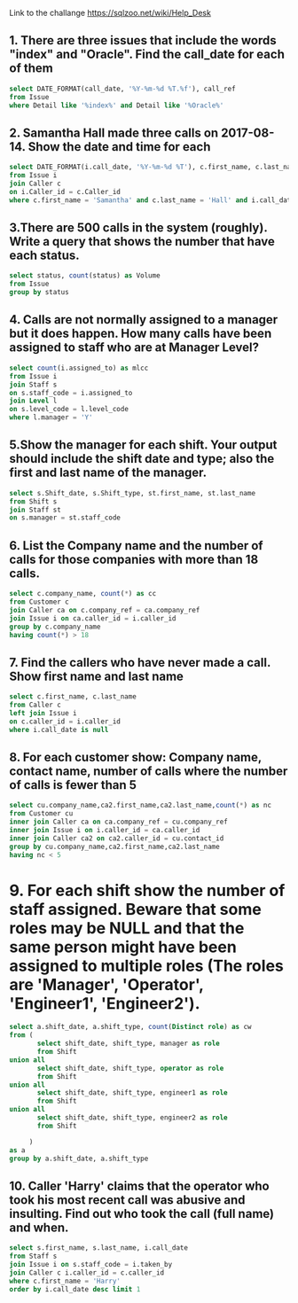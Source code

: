 Link to the challange https://sqlzoo.net/wiki/Help_Desk

## 1. There are three issues that include the words "index" and "Oracle". Find the call_date for each of them

```SQL 
select DATE_FORMAT(call_date, '%Y-%m-%d %T.%f'), call_ref
from Issue
where Detail like '%index%' and Detail like '%Oracle%'
```

## 2. Samantha Hall made three calls on 2017-08-14. Show the date and time for each

```SQL
select DATE_FORMAT(i.call_date, '%Y-%m-%d %T'), c.first_name, c.last_name
from Issue i
join Caller c
on i.Caller_id = c.Caller_id
where c.first_name = 'Samantha' and c.last_name = 'Hall' and i.call_date like '2017-08-14%'
```

## 3.There are 500 calls in the system (roughly). Write a query that shows the number that have each status.

```SQL
select status, count(status) as Volume
from Issue
group by status
```

## 4. Calls are not normally assigned to a manager but it does happen. How many calls have been assigned to staff who are at Manager Level?

```SQL
select count(i.assigned_to) as mlcc
from Issue i
join Staff s
on s.staff_code = i.assigned_to
join Level l
on s.level_code = l.level_code
where l.manager = 'Y'
```


## 5.Show the manager for each shift. Your output should include the shift date and type; also the first and last name of the manager.


```SQL
select s.Shift_date, s.Shift_type, st.first_name, st.last_name
from Shift s
join Staff st
on s.manager = st.staff_code
```

## 6. List the Company name and the number of calls for those companies with more than 18 calls.

```SQL 
select c.company_name, count(*) as cc
from Customer c
join Caller ca on c.company_ref = ca.company_ref
join Issue i on ca.caller_id = i.caller_id
group by c.company_name
having count(*) > 18
```
## 7. Find the callers who have never made a call. Show first name and last name
```SQL 
select c.first_name, c.last_name
from Caller c
left join Issue i
on c.caller_id = i.caller_id
where i.call_date is null
```

## 8.  For each customer show: Company name, contact name, number of calls where the number of calls is fewer than 5

```SQL 
select cu.company_name,ca2.first_name,ca2.last_name,count(*) as nc
from Customer cu
inner join Caller ca on ca.company_ref = cu.company_ref 
inner join Issue i on i.caller_id = ca.caller_id
inner join Caller ca2 on ca2.caller_id = cu.contact_id
group by cu.company_name,ca2.first_name,ca2.last_name
having nc < 5
```

# 9.  For each shift show the number of staff assigned. Beware that some roles may be NULL and that the same person might have been assigned to multiple roles (The roles are 'Manager', 'Operator', 'Engineer1', 'Engineer2').
```SQL 
select a.shift_date, a.shift_type, count(Distinct role) as cw
from (
       select shift_date, shift_type, manager as role 
       from Shift
union all
       select shift_date, shift_type, operator as role 
       from Shift
union all
       select shift_date, shift_type, engineer1 as role 
       from Shift
union all
       select shift_date, shift_type, engineer2 as role 
       from Shift

     ) 
as a
group by a.shift_date, a.shift_type
```

## 10.  Caller 'Harry' claims that the operator who took his most recent call was abusive and insulting. Find out who took the call (full name) and when.
```SQL 
select s.first_name, s.last_name, i.call_date
from Staff s 
join Issue i on s.staff_code = i.taken_by
join Caller c i.caller_id = c.caller_id 
where c.first_name = 'Harry'
order by i.call_date desc limit 1
```

